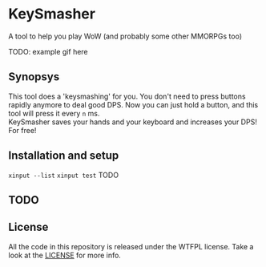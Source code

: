# KeySmasher

A tool to help you play WoW (and probably some other MMORPGs too)  

TODO: example gif here

## Synopsys

This tool does a 'keysmashing' for you. You don't need to press
buttons rapidly anymore to deal good DPS. Now you can just hold a button, and 
this tool will press it every `n` ms.  
KeySmasher saves your hands and your keyboard and increases your DPS! For free!

## Installation and setup

`xinput --list`
`xinput test`
TODO

## TODO

## License
All the code in this repository is released under the WTFPL license. Take a look at the [LICENSE](LICENSE) for more info.